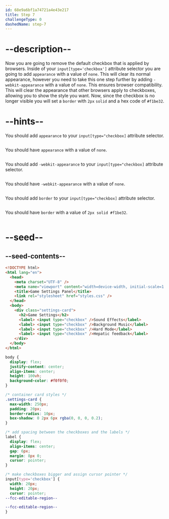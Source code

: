 ```yaml
---
id: 68e9a6bf1a74721a4e43e217
title: Step 7
challengeType: 0
dashedName: step-7
---
```


# --description--

Now you are going to remove the default checkbox that is applied by browsers. Inside of your `input[type='checkbox']` attribute selector you are going to add `appearance` with a value of `none`.
This will clear its normal appearance, however you need to take this one step further by adding `-webkit-appearance` with a value of `none`. This ensures browser compatibility.
This will clear the appearance that other browsers apply to checkboxes, allowing you to show the style you want.
Now, since the checkbox is no longer visible you will set a `border` with `2px` `solid` and a hex code of `#f1be32`.

# --hints--

You should add `appearance` to your `input[type="checkbox]` attribute selector.

```js

```

You should have `appearance` with a value of `none`.

```js

```

You should add `-webkit-appearance` to your `input[type="checkbox]` attribute selector.

```js

```

You should have `-webkit-appearance` with a value of `none`.

```js

```

You should add `border` to your `input[type="checkbox]` attribute selector.

```js

```

You should have `border` with a value of `2px solid #f1be32`.

```js

```

# --seed--

## --seed-contents--

```html
<!DOCTYPE html>
<html lang="en">
  <head>
    <meta charset="UTF-8" />
    <meta name="viewport" content="width=device-width, initial-scale=1.0" />
    <title>Game Settings Panel</title>
    <link rel="stylesheet" href="styles.css" />
  </head>
  <body>
    <div class="settings-card">
      <h2>Game Settings</h2>
      <label> <input type="checkbox" />Sound Effects</label>
      <label> <input type="checkbox" />Background Music</label>
      <label> <input type="checkbox" />Hard Mode</label>
      <label> <input type="checkbox" />Hepatic feedback</label>
    </div>
  </body>
</html>
```

```css
body {
  display: flex;
  justify-content: center;
  align-items: center;
  height: 100vh;
  background-color: #f0f0f0;
}

/* container card styles */
.settings-card {
  max-width: 250px;
  padding: 20px;
  border-radius: 10px;
  box-shadow: 0 2px 6px rgba(0, 0, 0, 0.2);
}

/* add spacing between the checkboxes and the labels */
label {
  display: flex;
  align-items: center;
  gap: 6px;
  margin: 8px 0;
  cursor: pointer;
}

/* make checkboxes bigger and assign cursor pointer */
input[type='checkbox'] {
  width: 20px;
  height: 20px;
  cursor: pointer;
--fcc-editable-region--

--fcc-editable-region--
}
```

